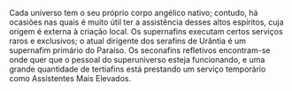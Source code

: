 ﻿Cada universo tem o seu próprio corpo angélico nativo; contudo, há ocasiões nas quais é muito útil ter a assistência desses altos espíritos, cuja origem é externa à criação local. Os supernafins executam certos serviços raros e exclusivos; o atual dirigente dos serafins de Urântia é um supernafim primário do Paraíso. Os seconafins refletivos encontram-se onde quer que o pessoal do superuniverso esteja funcionando, e uma grande quantidade de tertiafins está prestando um serviço temporário como Assistentes Mais Elevados.
